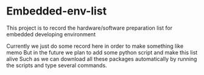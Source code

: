 # Embedded-env-list
This project is to record the hardware/software preparation list for embedded developing environment

Currently we just do some record here in order to make something like memo
But in the future we plan to add some python script and make this list alive
Such as we can download all these packages automatically by running the scripts
and type several commands.
